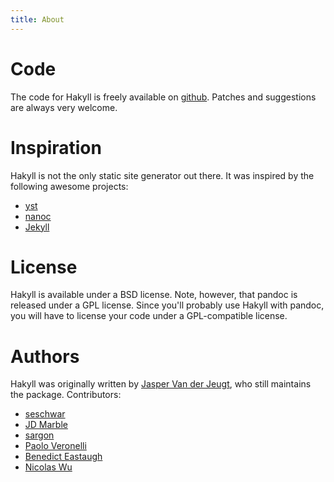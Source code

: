 ```yaml
---
title: About
---
```


# Code

The code for Hakyll is freely available on
[github](http://github.com/jaspervdj/Hakyll/). Patches and suggestions are
always very welcome.

# Inspiration

Hakyll is not the only static site generator out there. It was inspired by the
following awesome projects:

- [yst](http://github.com/jgm/yst)
- [nanoc](http://nanoc.stoneship.org/)
- [Jekyll](http://jekyllrb.com/)

# License

Hakyll is available under a BSD license. Note, however, that pandoc is
released under a GPL license. Since you'll probably use Hakyll with pandoc,
you will have to license your code under a GPL-compatible license.

# Authors

Hakyll was originally written by [Jasper Van der Jeugt](http://jaspervdj.be),
who still maintains the package. Contributors:

- [seschwar](http://github.com/seschwar)
- [JD Marble](http://github.com/jdmarble)
- [sargon](http://github.com/sargon)
- [Paolo Veronelli](http://github.com/paolino)
- [Benedict Eastaugh](http://extralogical.net/)
- [Nicolas Wu](http://zenzike.com/)
